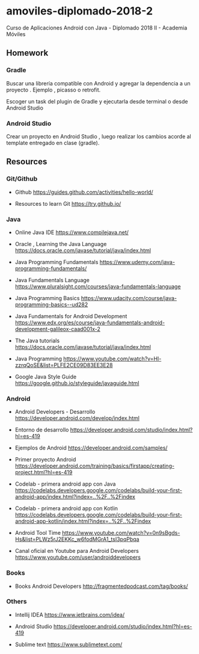 # amoviles-diplomado-2018-2
Curso de Aplicaciones Android con Java - Diplomado 2018 II - Academia Móviles 

## Homework

  ### Gradle
  
  Buscar una librería compatible con Android y agregar la dependencia a un proyecto . Ejemplo , picasso o retrofit.
  
  Escoger un task del plugin de Gradle y ejecutarla desde terminal o desde Android Studio
  
  ### Android Studio
  
  Crear un proyecto en Android Studio , luego realizar los cambios acorde al template entregado en clase (gradle).
  
## Resources

### Git/Github

- Github https://guides.github.com/activities/hello-world/

- Resources to learn Git https://try.github.io/

### Java

- Online Java IDE https://www.compilejava.net/

- Oracle , Learning the Java Language https://docs.oracle.com/javase/tutorial/java/index.html

- Java Programming Fundamentals https://www.udemy.com/java-programming-fundamentals/

- Java Fundamentals Language https://www.pluralsight.com/courses/java-fundamentals-language

- Java Programming Basics https://www.udacity.com/course/java-programming-basics--ud282

- Java Fundamentals for Android Development https://www.edx.org/es/course/java-fundamentals-android-development-galileox-caad001x-2

- The Java tutorials https://docs.oracle.com/javase/tutorial/java/index.html

- Java Programming https://www.youtube.com/watch?v=Hl-zzrqQoSE&list=PLFE2CE09D83EE3E28

- Google Java Style Guide https://google.github.io/styleguide/javaguide.html

### Android 

- Android Developers - Desarrollo https://developer.android.com/develop/index.html

- Entorno de desarrollo https://developer.android.com/studio/index.html?hl=es-419

- Ejemplos de Android  https://developer.android.com/samples/

- Primer proyecto Android https://developer.android.com/training/basics/firstapp/creating-project.html?hl=es-419

- Codelab - primera android app con Java https://codelabs.developers.google.com/codelabs/build-your-first-android-app/index.html?index=..%2F..%2Findex

- Codelab - primera android app con Kotlin https://codelabs.developers.google.com/codelabs/build-your-first-android-app-kotlin/index.html?index=..%2F..%2Findex

- Android Tool Time https://www.youtube.com/watch?v=0n9sBgds-Hs&list=PLWz5rJ2EKKc_w6fodMGrA1_tsI3pqPbqa

- Canal oficial en Youtube para Android Developers https://www.youtube.com/user/androiddevelopers

### Books

- Books Android Developers http://fragmentedpodcast.com/tag/books/

### Others

- Intellij IDEA https://www.jetbrains.com/idea/

- Android Studio https://developer.android.com/studio/index.html?hl=es-419

- Sublime text https://www.sublimetext.com/



